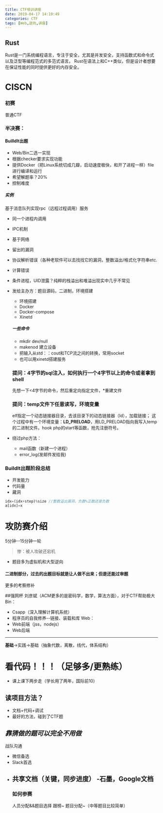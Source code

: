 ```yaml
---
title: CTF培训讲座
date: 2019-04-17 14:19:49
categories: CTF
tags: [Web,逆向,讲座]
---
```

## Rust
Rust是一门系统编程语言，专注于安全，尤其是并发安全，支持函数式和命令式以及泛型等编程范式的多范式语言。
Rust在语法上和C++类似，但是设计者想要在保证性能的同时提供更好的内存安全。
#  CISCN
### 初赛
普通CTF
### 半决赛：
#### BuilldIt出题
- Web/Bin二选一实现
- 根据checker要求实现功能
- 提供Docker（把Linux系统切成几瓣，启动速度极快，和开了进程一样）file进行编译和运行
- 希望解题率？20%
- 控制难度
##### 实例
基于消息队列实现rpc（远程过程调用）服务
- 同一个进程内调用
+  IPC机制
+ 基于网络

+ 留出的漏洞
 + 协议解析错误（各种老软件可以去找找它的漏洞，整数溢出/格式化字符串etc.
 + 计算错误
 + 条件进程，UID泄露？纯粹的栈溢出和堆溢出现实中几乎不常见
- 发给主办方：题目源码，二进制，环境搭建
  - 环境搭建
   - Docker
   - Docker-compose
   - Xinetd

  ##### 一些命令
  - mkdir             dev/null
  -  makenod  建立设备
  -  把输入从std：：cout和TCP流之间的转换，常用socket
  -  也可以用xinetd搭建服务   

  ### **提问**：4字节的sql注入，如何执行一个4字节以上的命令或者拿到shell
  先想一下<4字节的命令，然后重定向指定文件，*重建文件
  ### **提问**：temp文件下任意读写，环境变量
  elf指定一个动态链接器目录，去该目录下的动态链接器（ld），加载链接；
  这个过程中有一个环境变量：**LD_PRELOAD**，用LD_PRELOAD指向我写入temp的二进制文件。hook php的start等函数，抢先注册符号。

- 绕过php方法：
  - mail函数（新建一个进程）
  - error_log(发邮件发给我)
### BuildIt出题阶段总结
- 开发能力
- 代码量
- 藏洞
```php
idx=(idx+step)%size //整数溢出漏洞，负数%正数还是负数
a[idx]=x
```
# 攻防赛介绍
5分钟--15分钟一轮
>惨：被人攻破还宕机
- 题目多为虚拟机和大型逆向
#### 二进制部分，过去的出题目标就是让人做不出来；但是还能过审题
更多的考察修补

##强网杯
刘彦斌（ACM更多的是密码学，数学，算法方面），对于CTF帮助极大
Bin：
  - Csapp（深入理解计算机系统）
  - 程序员的自我修养--链接、装载和库
Web：
 - Web前端（jss，nodejs）
 - Web后端
----
 **基础**->实践->基础（抽象代数，离散，线代，体系结构）
 # 看代码！！！（足够多/更熟练）
- 课上课下两步走（学长用了两年，国际前10）
## 读项目方法？
- 文档+代码+调试
- 最好的方法，碰到了CTF题

***靠猜做的题可以完全不用做***
----
战队沟通
- 微信备选
- Slack首选
- 共享文档（关键，同步进度）
  -石墨，Google文档
  -------------------
  ### 如何参赛
  人员分配&&题目选择
  跟榜~
  题目分配~（中等题目比较简单）
